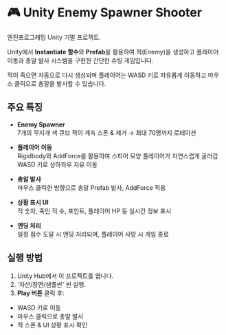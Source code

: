 # 🎮 Unity Enemy Spawner Shooter

엔진프로그래밍 Unity 기말 프로젝트.

Unity에서 **Instantiate 함수**와 **Prefab**을 활용하여 적(Enemy)을 생성하고 플레이어 이동과 총알 발사 시스템을 구현한 간단한 슈팅 게임입니다.

적이 죽으면 자동으로 다시 생성되며 플레이어는 WASD 키로 자유롭게 이동하고 마우스 클릭으로 총알을 발사할 수 있습니다.



## 주요 특징

- **Enemy Spawner**  
  7개의 무지개 색 큐브 적이 계속 스폰 & 제거 → 최대 70명까지 로테이션

- **플레이어 이동**  
  Rigidbody와 AddForce를 활용하여 스피어 모양 플레이어가 자연스럽게 굴러감  
  WASD 키로 상하좌우 자유 이동

- **총알 발사**  
  마우스 클릭한 방향으로 총알 Prefab 발사, AddForce 적용

- **상황 표시 UI**  
  적 숫자, 죽인 적 수, 포인트, 플레이어 HP 등 실시간 정보 표시

- **엔딩 처리**  
  일정 점수 도달 시 엔딩 처리되며, 플레이어 사망 시 게임 종료



## 실행 방법

1. Unity Hub에서 이 프로젝트를 엽니다.
2. '자산/장면/샘플씬' 씬 실행.
3. **Play 버튼** 클릭 후:
 - WASD 키로 이동
 - 마우스 클릭으로 총알 발사
 - 적 스폰 & UI 상황 표시 확인


